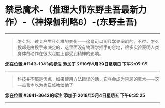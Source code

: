 # 禁忌魔术-（推理大师东野圭吾最新力作）-（神探伽利略8）-(东野圭吾)

---

> 怎么投、球会产生什么样的变化——这是可以用科学来阐明的。不过，怎么投却是由投手来决定的，这里面没有物理学插手的余地，很多实验表明人类身体的动作在很大程度上都受到精神的影响。

**您在位置 #1342-1343的标注** **添加于 2018年4月29日星期日 下午2:05:05**

---

> 科技并不都是优点，如果使用方法错误的话，它将会成为禁忌的魔术——这一点我本以为也已经教给他了

**您在位置 #3641-3642的标注** **添加于 2018年5月4日星期五 下午6:35:25**

---

